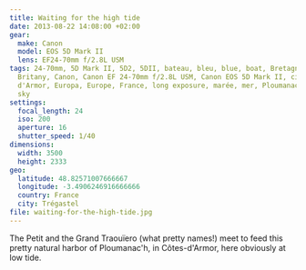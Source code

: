 ```yaml
---
title: Waiting for the high tide
date: 2013-08-22 14:08:00 +02:00
gear:
  make: Canon
  model: EOS 5D Mark II
  lens: EF24-70mm f/2.8L USM
tags: 24-70mm, 5D Mark II, 5D2, 5DII, bateau, bleu, blue, boat, Bretagne,
  Britany, Canon, Canon EF 24-70mm f/2.8L USM, Canon EOS 5D Mark II, ciel, Côtes
  d'Armor, Europa, Europe, France, long exposure, marée, mer, Ploumanac'h, sea,
  sky
settings:
  focal_length: 24
  iso: 200
  aperture: 16
  shutter_speed: 1/40
dimensions:
  width: 3500
  height: 2333
geo:
  latitude: 48.82571007666667
  longitude: -3.4906246916666666
  country: France
  city: Trégastel
file: waiting-for-the-high-tide.jpg
---
```


The Petit and the Grand Traouïero (what pretty names!) meet to feed this pretty natural harbor of Ploumanac'h, in Côtes-d'Armor, here obviously at low tide.
